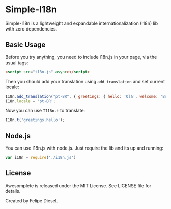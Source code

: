 # Simple-I18n

Simple-I18n is a lightweight and expandable internationalization (I18n) lib with zero dependencies.


## Basic Usage

Before you try anything, you need to include i18n.js in your page, via the usual tags:

```html
<script src="i18n.js" async></script>
```

Then you should add your translation using `add_translation` and set current locale:

```js
I18n.add_translation("pt-BR", { greetings: { hello: 'Olá', welcome: 'Bem vindo' }});
I18n.locale = 'pt-BR';
```

Now you can use `II18n.t` to translate:

```js
I18n.t('greetings.hello');
```

## Node.js

You can use I18n.js with node.js. Just require the lib and its up and running:

```js
var i18n = require('./i18n.js')
```

## License

Awesomplete is released under the MIT License. See LICENSE file for
details.

Created by Felipe Diesel.
